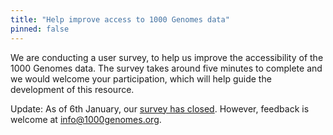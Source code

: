 ```yaml
---
title: "Help improve access to 1000 Genomes data"
pinned: false
---
```


We are conducting a user survey, to help us improve the accessibility of the 1000 Genomes data. The survey takes around five minutes to complete and we would welcome your participation, which will help guide the development of this resource.

Update: As of 6th January, our [survey has closed](/announcements/IGSR-user-survey/). However, feedback is welcome at [info@1000genomes.org](mailto:info@1000genomes.org).

